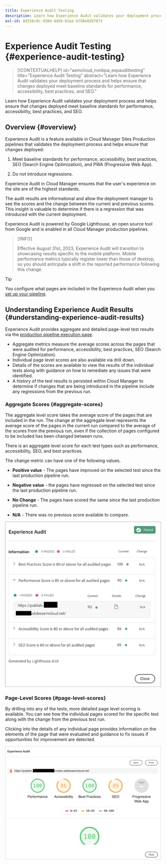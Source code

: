 ```yaml
---
title: Experience Audit Testing
description: Learn how Experience Audit validates your deployment process and helps ensure that changes deployed meet baseline standards for performance, accessibility, best practices, and SEO.
exl-id: 8d31bc9c-d38d-4d5b-b2ae-b758e02b7073
---
```


# Experience Audit Testing {#experience-audit-testing}

>[!CONTEXTUALHELP]
>id="aemcloud_nonbpa_expaudittesting"
>title="Experience Audit Testing"
>abstract="Learn how Experience Audit validates your deployment process and helps ensure that changes deployed meet baseline standards for performance, accessibility, best practices, and SEO."

Learn how Experience Audit validates your deployment process and helps ensure that changes deployed meet baseline standards for performance, accessibility, best practices, and SEO.

## Overview {#overview}

Experience Audit is a feature available in Cloud Manager Sites Production pipelines that validates the deployment process and helps ensure that changes deployed:

1. Meet baseline standards for performance, accessibility, best practices, SEO (Search Engine Optimization), and PWA (Progressive Web App).

1. Do not introduce regressions.

Experience Audit in Cloud Manager ensures that the user's experience on the site are of the highest standards.

The audit results are informational and allow the deployment manager to see the scores and the change between the current and previous scores. This insight is valuable to determine if there is a regression that was introduced with the current deployment.

Experience Audit is powered by Google Lighthouse, an open source tool from Google and is enabled in all Cloud Manager production pipelines.

>[!INFO]
>
>Effective August 31st, 2023, Experience Audit will transition to showcasing results specific to the mobile platform. Mobile performance metrics typically register lower than those of desktop, so you should anticipate a shift in the reported performance following this change.

>[!TIP]
>
>You configure what pages are included in the Experience Audit when you [set up your pipeline](/help/implementing/cloud-manager/configuring-pipelines/configuring-production-pipelines.md#full-stack-code).

## Understanding Experience Audit Results {#understanding-experience-audit-results}

Experience Audit provides aggregate and detailed page-level test results via the [production pipeline execution page](/help/implementing/cloud-manager/deploy-code.md).

* Aggregate metrics measure the average scores across the pages that were audited for performance, accessibility, best practices, SEO (Search Engine Optimization). 
* Individual page level scores are also available via drill down.
* Details of the scores are available to view the results of the individual tests along with guidance on how to remediate any issues that were identified.
* A history of the test results is persisted within Cloud Manager to determine if changes that are being introduced in the pipeline include any regressions from the previous run.

### Aggregate Scores {#aggregate-scores}

The aggregate level score takes the average score of the pages that are included in the run. The change at the aggregate level represents the average score of the pages in the current run compared to the average of the scores from the previous run, even if the collection of pages configured to be included has been changed between runs.

There is an aggregate level score for each test types such as performance, accessibility, SEO, and best practices.

The change metric can have one of the following values.

* **Positive value** - The pages have improved on the selected test since the last production pipeline run.

* **Negative value** - the pages have regressed on the selected test since the last production pipeline run.

* **No Change** - The pages have scored the same since the last production pipeline run.

* **N/A** - There was no previous score available to compare.

![Experience Audit results](/help/implementing/cloud-manager/assets/exp-audit-1.png)

### Page-Level Scores {#page-level-scores}

By drilling into any of the tests, more detailed page level scoring is available. You can see how the individual pages scored for the specific test along with the change from the previous test run.

Clicking into the details of any individual page provides information on the elements of the page that were evaluated and guidance to fix issues if opportunities for improvement are detected.

![Page-level scores](/help/implementing/cloud-manager/assets/exp-audit-2.png)
